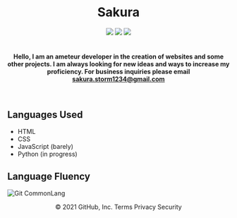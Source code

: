 <h1 align="center">Sakura</h1>

<div align="center">
  <a href="https://www.twitch.tv/sakura_storm_"><img src="https://img.shields.io/badge/Twitch-9146FF?style=for-the-badge&logo=twitch&logoColor=white"></a>
  <a href="https://www.javascript.com"><img src="https://img.shields.io/badge/javascript%20-%23323330.svg?style=for-the-badge&logo=javascript"></a>
  <img src="https://img.shields.io/badge/html5%20-%23E34F26.svg?style=for-the-badge&logo=html5&logoColor=white">
</div>
<br>

<!-- Descriptor !-->
<html>
  <h4>
<p align="center">Hello, I am an ameteur developer in the creation of websites and some other projects. I am always looking for new ideas and ways to increase my proficiency. For business inquiries please email 
<a href="mailto:sakura.storm1234@gmail.com">sakura.storm1234@gmail.com</a> </p>
<br>
  </h4>
</html>


## Languages Used
- HTML
- CSS
- JavaScript (barely)
- Python (in progress)

## Language Fluency
![Git CommonLang](https://github-readme-stats.vercel.app/api/top-langs/?username=StormStarbrickYT&hide_border=true&layout=compact&theme=tokyonight)

<!-- Licensing -->
<p align="center">
© 2021 GitHub, Inc.
Terms
Privacy
Security
</p>
